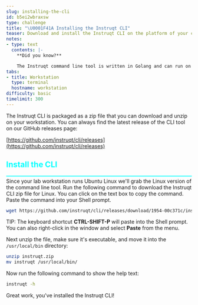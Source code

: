 ```yaml
---
slug: installing-the-cli
id: b5ei2wbraxsw
type: challenge
title: "\U0001F41A Installing the Instruqt CLI"
teaser: Download and install the Instruqt CLI on the platform of your choice.
notes:
- type: text
  contents: |-
    **Did you know?**

    The Instruqt command line tool is written in Golang and can run on Linux, Windows, or MacOS.
tabs:
- title: Workstation
  type: terminal
  hostname: workstation
difficulty: basic
timelimit: 300
---
```

<style type="text/css" rel="stylesheet">
hr.cyan { background-color: cyan; color: cyan; height: 2px; margin-bottom: -10px; }
h2.cyan { color: cyan; }
</style>The Instruqt CLI is packaged as a zip file that you can download and unzip on your workstation. You can always find the latest release of the CLI tool on our GitHub releases page:

[https://github.com/instruqt/cli/releases](https://github.com/instruqt/cli/releases)

<h2 class="cyan">Install the CLI</h2>
<hr class="cyan">

Since your lab workstation runs Ubuntu Linux we'll grab the Linux version of the command line tool. Run the following command to download the Instruqt CLI zip file for Linux. You can click on the text box to copy the command. Paste the command into your Shell prompt.

```bash
wget https://github.com/instruqt/cli/releases/download/1954-00c371c/instruqt-linux-1954-00c371c.zip -O instruqt.zip
```

TIP: The keyboard shortcut **CTRL-SHIFT-P** will paste into the Shell prompt. You can also right-click in the window and select **Paste** from the menu.

Next unzip the file, make sure it's executable, and move it into the `/usr/local/bin` directory:

```bash
unzip instruqt.zip
mv instruqt /usr/local/bin/
```

Now run the following command to show the help text:

```bash
instruqt -h
```

Great work, you've installed the Instruqt CLI!